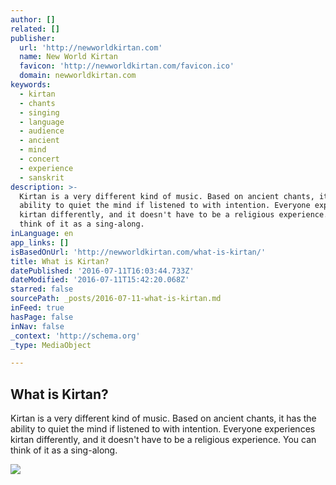 ```yaml
---
author: []
related: []
publisher:
  url: 'http://newworldkirtan.com'
  name: New World Kirtan
  favicon: 'http://newworldkirtan.com/favicon.ico'
  domain: newworldkirtan.com
keywords:
  - kirtan
  - chants
  - singing
  - language
  - audience
  - ancient
  - mind
  - concert
  - experience
  - sanskrit
description: >-
  Kirtan is a very different kind of music. Based on ancient chants, it has the
  ability to quiet the mind if listened to with intention. Everyone experiences
  kirtan differently, and it doesn't have to be a religious experience. You can
  think of it as a sing-along.
inLanguage: en
app_links: []
isBasedOnUrl: 'http://newworldkirtan.com/what-is-kirtan/'
title: What is Kirtan?
datePublished: '2016-07-11T16:03:44.733Z'
dateModified: '2016-07-11T15:42:20.068Z'
starred: false
sourcePath: _posts/2016-07-11-what-is-kirtan.md
inFeed: true
hasPage: false
inNav: false
_context: 'http://schema.org'
_type: MediaObject

---
```

<article style=""><h1>What is Kirtan?</h1><p>Kirtan is a very different kind of music. Based on ancient chants, it has the ability to quiet the mind if listened to with intention. Everyone experiences kirtan differently, and it doesn't have to be a religious experience. You can think of it as a sing-along.</p><img src="http://newworldkirtan.com/wp-content/images/posts/twitter1.jpg" /></article>